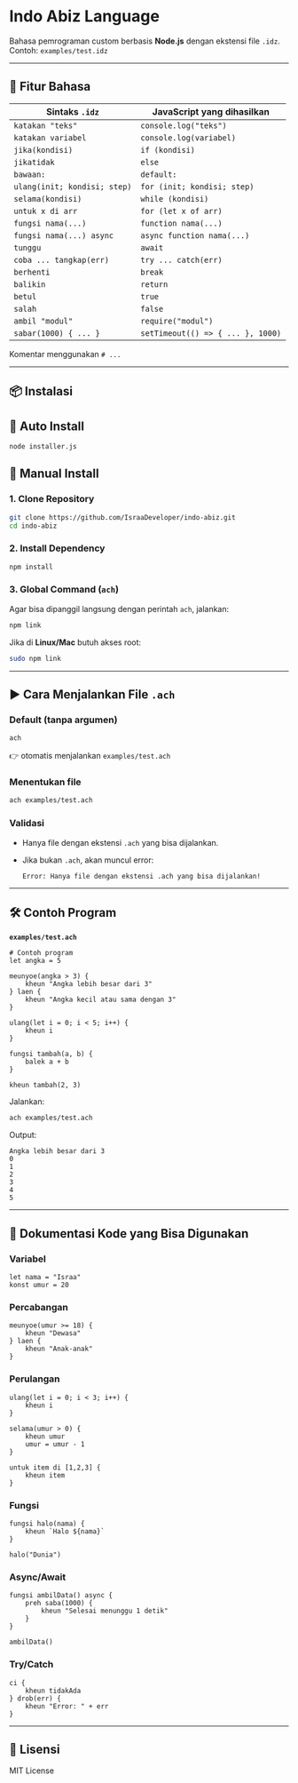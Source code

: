 # Indo Abiz Language

Bahasa pemrograman custom berbasis **Node.js** dengan ekstensi file `.idz`.
Contoh: `examples/test.idz`

---

## 🚀 Fitur Bahasa

| Sintaks `.idz`               | JavaScript yang dihasilkan        |
| ---------------------------- | --------------------------------- |
| `katakan "teks"`             | `console.log("teks")`             |
| `katakan variabel`           | `console.log(variabel)`           |
| `jika(kondisi)`              | `if (kondisi)`                    |
| `jikatidak`                  | `else`                            |
| `bawaan:`                    | `default:`                        |
| `ulang(init; kondisi; step)` | `for (init; kondisi; step)`       |
| `selama(kondisi)`            | `while (kondisi)`                 |
| `untuk x di arr`             | `for (let x of arr)`              |
| `fungsi nama(...)`           | `function nama(...)`              |
| `fungsi nama(...) async`     | `async function nama(...)`        |
| `tunggu`                     | `await`                           |
| `coba ... tangkap(err)`      | `try ... catch(err)`              |
| `berhenti`                   | `break`                           |
| `balikin`                    | `return`                          |
| `betul`                      | `true`                            |
| `salah`                      | `false`                           |
| `ambil "modul"`              | `require("modul")`                |
| `sabar(1000) { ... }`        | `setTimeout(() => { ... }, 1000)` |

Komentar menggunakan `# ...`

---

## 📦 Instalasi

## 🚀 Auto Install
```
node installer.js
```

## 🎯 Manual Install
### 1. Clone Repository

```sh
git clone https://github.com/IsraaDeveloper/indo-abiz.git
cd indo-abiz
```

### 2. Install Dependency

```sh
npm install
```

### 3. Global Command (`ach`)

Agar bisa dipanggil langsung dengan perintah `ach`, jalankan:

```sh
npm link
```

Jika di **Linux/Mac** butuh akses root:

```sh
sudo npm link
```

---

## ▶️ Cara Menjalankan File `.ach`

### Default (tanpa argumen)

```sh
ach
```

👉 otomatis menjalankan `examples/test.ach`

### Menentukan file

```sh
ach examples/test.ach
```

### Validasi

* Hanya file dengan ekstensi `.ach` yang bisa dijalankan.
* Jika bukan `.ach`, akan muncul error:

  ```
  Error: Hanya file dengan ekstensi .ach yang bisa dijalankan!
  ```

---

## 🛠️ Contoh Program

**`examples/test.ach`**

```ach
# Contoh program
let angka = 5

meunyoe(angka > 3) {
    kheun "Angka lebih besar dari 3"
} laen {
    kheun "Angka kecil atau sama dengan 3"
}

ulang(let i = 0; i < 5; i++) {
    kheun i
}

fungsi tambah(a, b) {
    balek a + b
}

kheun tambah(2, 3)
```

Jalankan:

```sh
ach examples/test.ach
```

Output:

```
Angka lebih besar dari 3
0
1
2
3
4
5
```

---

## 📜 Dokumentasi Kode yang Bisa Digunakan

### Variabel

```ach
let nama = "Israa"
konst umur = 20
```

### Percabangan

```ach
meunyoe(umur >= 18) {
    kheun "Dewasa"
} laen {
    kheun "Anak-anak"
}
```

### Perulangan

```ach
ulang(let i = 0; i < 3; i++) {
    kheun i
}

selama(umur > 0) {
    kheun umur
    umur = umur - 1
}

untuk item di [1,2,3] {
    kheun item
}
```

### Fungsi

```ach
fungsi halo(nama) {
    kheun `Halo ${nama}`
}

halo("Dunia")
```

### Async/Await

```ach
fungsi ambilData() async {
    preh saba(1000) {
        kheun "Selesai menunggu 1 detik"
    }
}

ambilData()
```

### Try/Catch

```ach
ci {
    kheun tidakAda
} drob(err) {
    kheun "Error: " + err
}
```

---

## 📜 Lisensi

MIT License
